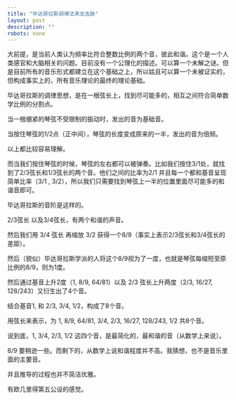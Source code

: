 ```yaml
---
title: "毕达哥拉斯调律法来龙去脉"
layout: post
description: ""
robots: none
---
```


大前提，是当前人类认为频率比符合整数比例的两个音，彼此和谐。这个是一个人类感官和大脑相关的问题。目前没有一个公理化的描述。可以算一个未解之谜。但是目前所有的音乐形式都建立在这个基础之上，所以姑且可以算一个未被证实的，但构成事实上的，所有音乐理论的最终的理论基础。

毕达哥拉斯的调律思想，是在一根弦长上，找到尽可能多的，相互之间符合简单数学比例的分割点。

当一根绷紧的琴弦不受限制的振动时，发出的音为基础音。

当按住琴弦的1/2点（正中间），琴弦的长度变成原来的一半，发出的音为倍频。

以上都比较容易理解。

而当我们按住琴弦的时候，琴弦的左右都可以被弹奏。比如我们按住3/1处，就找到了2/3弦长和1/3弦长的两个音。他们之间的比率为2/1 并且每一个都和基音呈现简单比率（3/1 , 3/2），所以我们只需要找到琴弦上一半的位置里面尽可能多的和谐音即可。

毕达哥拉斯的音阶是这样的。

2/3弦长 以及3/4弦长，有两个和谐的声音。

然后我们用 3/4 弦长 再缩放 3/2 获得一个8/9（事实上表示2/3弦长和3/4弦长的差距）。

然后（貌似）毕达哥拉斯学派的人将这个8/9视为了一度，也就是琴弦每缩短至原比例的8/9，则为1度。

然后通过基音上升2度（1, 8/9, 64/81）以及 2/3 弦长上升两度（2/3, 16/27, 128/243）又衍生出了4个音。

结合基音1, 和 2/3, 3/4, 1/2，构成了8个音。

用弦长来表示，为 1, 8/9, 64/81, 3/4, 2/3, 16/27, 128/243, 1/2 共8个音。

说到底，1, 3/4, 2/3, 1/2 这四个音，是最简化的，最和谐的音（从数学上来说）。

8/9 要稍逊一些。而剩下的，从数学上说和谐程度并不高。我猜想，也不是音乐里面的主要音。

并且推导的过程也并不简洁优雅。

有欧几里得第五公设的感觉。
